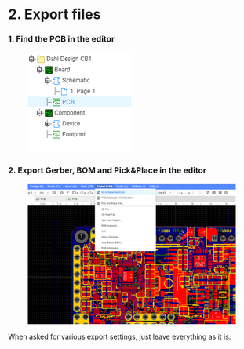 # 2. Export files

### 1. Find the PCB in the editor

<figure><img src="../../../.gitbook/assets/image (15) (1) (1).png" alt=""><figcaption></figcaption></figure>

### 2. Export Gerber, BOM and Pick\&Place in the editor

<figure><img src="../../../.gitbook/assets/image (1) (1) (1) (1).png" alt=""><figcaption></figcaption></figure>

When asked for various export settings, just leave everything as it is.

